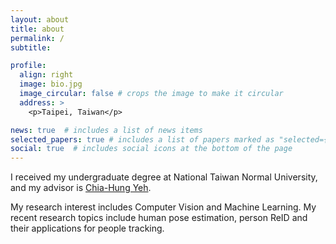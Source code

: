 ```yaml
---
layout: about
title: about
permalink: /
subtitle: 

profile:
  align: right
  image: bio.jpg
  image_circular: false # crops the image to make it circular
  address: >
    <p>Taipei, Taiwan</p>

news: true  # includes a list of news items
selected_papers: true # includes a list of papers marked as "selected={true}"
social: true  # includes social icons at the bottom of the page
---
```


I received my undergraduate degree at National Taiwan Normal University, and my advisor is [Chia-Hung Yeh](https://sites.google.com/site/chiahungyeh/). 

My research interest includes Computer Vision and Machine Learning. My recent research topics include human pose estimation, person ReID and their applications for people tracking. 